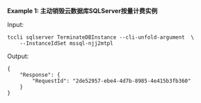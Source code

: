 **Example 1: 主动销毁云数据库SQLServer按量计费实例**



Input: 

```
tccli sqlserver TerminateDBInstance --cli-unfold-argument  \
    --InstanceIdSet mssql-njj2mtpl
```

Output: 
```
{
    "Response": {
        "RequestId": "2de52957-ebe4-4d7b-8985-4e415b3fb360"
    }
}
```

